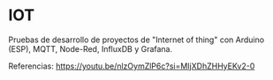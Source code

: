 # IOT
Pruebas de desarrollo de proyectos de "Internet of thing" con Arduino (ESP), MQTT, Node-Red, InfluxDB y Grafana.

Referencias:
https://youtu.be/nlzOymZlP6c?si=MIjXDhZHHyEKv2-0